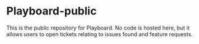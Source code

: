 # Playboard-public
This is the public repository for Playboard. No code is hosted here, but it allows users to open tickets relating to issues found and feature requests.
